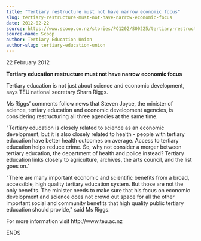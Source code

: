 ```yaml
---
title: "Tertiary restructure must not have narrow economic focus"
slug: tertiary-restructure-must-not-have-narrow-economic-focus
date: 2012-02-22
source: https://www.scoop.co.nz/stories/PO1202/S00225/tertiary-restructure-must-not-have-narrow-economic-focus.htm
source-name: Scoop
author: Tertiary Education Union
author-slug: tertiary-education-union
---
```


<p>22 February 2012</p>

<p><b>Tertiary education restructure must
not have narrow economic focus</b></p>

<p>Tertiary education is
not just about science and economic development, says TEU
national secretary Sharn Riggs.</p>

<p>Ms Riggs’ comments
follow news that Steven Joyce, the minister of science,
tertiary education and economic development agencies, is
considering restructuring all three agencies at the same
time.</p>

<p>"Tertiary education is closely related to science as
an economic development, but it is also closely related to
health - people with tertiary education have better health
outcomes on average. Access to tertiary education helps
reduce crime. So, why not consider a merger between tertiary
education, the department of health and police instead?
Tertiary education links closely to agriculture, archives,
the arts council, and the list goes on."</p>

<p>"There are many
important economic and scientific benefits from a broad,
accessible, high quality tertiary education system. But
those are not the only benefits. The minister needs to make
sure that his focus on economic development and science does
not crowd out space for all the other important social and
community benefits that high quality public tertiary
education should provide," said Ms Riggs.</p>

<p>For more
information visit http://www.teu.ac.nz</p>

<p>ENDS<p>

